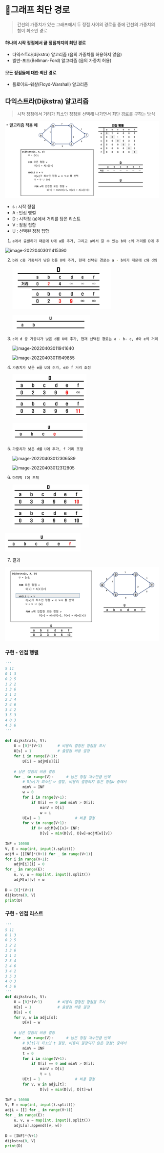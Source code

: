 # 🌱그래프 최단 경로

> 간선의 가중치가 있는 그래프에서 두 정점 사이의 경로들 중에 간선의 가중치의 합이 최소인 경로

#### 하나의 시작 정점에서 끝 정점까지의 최단 경로

- 다익스트라(dijkstra) 알고리즘 (음의 가중치를 허용하지 않음)
- 벨만-포드(Bellman-Ford) 알고리즘 (음의 가중치 허용)

#### 모든 정점들에 대한 최단 경로

- 플로이드-워샬(Floyd-Warshall) 알고리즘

## 다익스트라(Dijkstra) 알고리즘

> 시작 정점에서 거리가 최소인 정점을 선택해 나가면서 최단 경로를 구하는 방식

![image-20220403005925561](dijkstra.assets/image-20220403005925561.png)

- s : 시작 정점
- A : 인접 행렬
- D : 시작점 (a)에서 거리를 담은 리스트
- V : 정점 집합
- U : 선택된 정점 집합

1. ```BASH
   a에서 출발하기 때문에 U에 a를 추가, 그리고 a에서 갈 수 있는 b와 c의 거리를 D에 추가
   ```

![image-20220403011415390](dijkstra.assets/image-20220403011415390.png)

2. ```bash
   b와 c중 가중치가 낮은 b를 U에 추가, 현재 선택된 경로는 a - b이기 때문에 c와 d의 거리를 조정
   ```

   ![image-20220403011555072](dijkstra.assets/image-20220403011555072.png)

   ![image-20220403011633118](dijkstra.assets/image-20220403011633118.png)

3. ```bash
   c와 d 중 가중치가 낮은 d를 U에 추가, 현재 선택된 경로는 a - b- c, d와 e의 거리 조정
   ```

   ![image-20220403011941640](dijkstra.assets/image-20220403011941640.png)

   ![image-20220403011949855](dijkstra.assets/image-20220403011949855.png)

4. ```bash
   가중치가 낮은 e를 U에 추가, e와 f 거리 조정
   ```

   ![image-20220403012144198](dijkstra.assets/image-20220403012144198.png)

   ![image-20220403012155902](dijkstra.assets/image-20220403012155902.png)

5. ```bash
   가중치가 낮은 d를 U에 추가, f 거리 조정
   ```

   ![image-20220403012306589](dijkstra.assets/image-20220403012306589.png)

   ![image-20220403012312805](dijkstra.assets/image-20220403012312805.png)

6. ```bash
   마지막 f에 도착
   ```

   ![image-20220403012339346](dijkstra.assets/image-20220403012339346.png)

![image-20220403012345590](dijkstra.assets/image-20220403012345590.png)

7. 결과

![image-20220403012409604](dijkstra.assets/image-20220403012409604.png)

### 구현 - 인접 행렬

```python
'''
5 11
0 1 3
0 2 5
1 2 2
1 3 6
2 1 1
2 3 4
2 4 6
3 4 2
3 5 3
4 0 3
4 5 6
'''

def dijkstra(s, V):
    U = [0]*(V+1)       # 비용이 결정된 정점을 표시
    U[s] = 1            # 출발점 비용 결정
    for i in range(V+1):
        D[i] = adjM[s][i]

    # 남은 정점의 비용 결정
    for _ in range(V):      # 남은 정점 개수만큼 반복
        # D[w]가 최소인 w 결정, 비용이 결정되지 않은 정점w 중에서
        minV = INF
        w = 0
        for i in range(V+1):
            if U[i] == 0 and minV > D[i]:
                minV = D[i]
                w = i
        U[w] = 1                # 비용 결정
        for v in range(V+1):
            if 0< adjM[w][v]< INF:
                D[v] = min(D[v], D[w]+adjM[w][v])

INF = 10000
V, E = map(int, input().split())
adjM = [[INF]*(V+1) for _ in range(V+1)]
for i in range(V+1):
    adjM[i][i] = 0
for _ in range(E):
    u, v, w = map(int, input().split())
    adjM[u][v] = w

D = [0]*(V+1)
dijkstra(0, V)
print(D)
```

### 구현 - 인접 리스트

```python
'''
5 11
0 1 3
0 2 5
1 2 2
1 3 6
2 1 1
2 3 4
2 4 6
3 4 2
3 5 3
4 0 3
4 5 6
'''
def dijkstra(s, V):
    U = [0]*(V+1)       # 비용이 결정된 정점을 표시
    U[s] = 1            # 출발점 비용 결정
    D[s] = 0
    for v, w in adjL[s]:
        D[v] = w

    # 남은 정점의 비용 결정
    for _ in range(V):      # 남은 정점 개수만큼 반복
        # D[t]가 최소인 t 결정, 비용이 결정되지 않은 정점t 중에서
        minV = INF
        t = 0
        for i in range(V+1):
            if U[i] == 0 and minV > D[i]:
                minV = D[i]
                t = i
        U[t] = 1                # 비용 결정
        for v, w in adjL[t]:
                D[v] = min(D[v], D[t]+w)

INF = 10000
V, E = map(int, input().split())
adjL = [[] for _ in range(V+1)]
for _ in range(E):
    u, v, w = map(int, input().split())
    adjL[u].append([v, w])

D = [INF]*(V+1)
dijkstra(0, V)
print(D)
```

